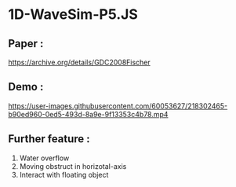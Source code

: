 # 1D-WaveSim-P5.JS

## Paper :

https://archive.org/details/GDC2008Fischer

## Demo :

https://user-images.githubusercontent.com/60053627/218302465-b90ed960-0ed5-493d-8a9e-9f13353c4b78.mp4

## Further feature :
1. Water overflow
2. Moving obstruct in horizotal-axis
3. Interact with floating object

